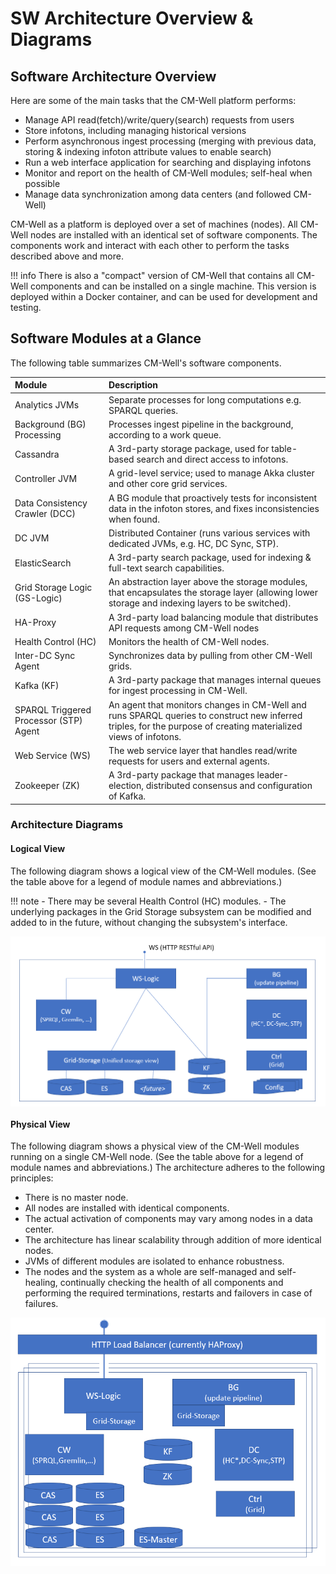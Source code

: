 # SW Architecture Overview & Diagrams

## Software Architecture Overview

Here are some of the main tasks that the CM-Well platform performs:

- Manage API read(fetch)/write/query(search) requests from users
- Store infotons, including managing historical versions
- Perform asynchronous ingest processing (merging with previous data, storing & indexing infoton attribute values to enable search)
- Run a web interface application for searching and displaying infotons
- Monitor and report on the health of CM-Well modules; self-heal when possible
- Manage data synchronization among data centers (and followed CM-Well)

CM-Well as a platform is deployed over a set of machines (nodes). All CM-Well nodes are installed with an identical set of software components. The components work and interact with each other to perform the tasks described above and more.

!!! info
	There is also a "compact" version of CM-Well that contains all CM-Well components and can be installed on a single machine. This version is deployed within a Docker container, and can be used for development and testing.

## Software Modules at a Glance

The following table summarizes CM-Well's software components.

| **Module** | **Description** |
|:---|:---|
| Analytics JVMs | Separate processes for long computations e.g. SPARQL queries. |
| Background (BG) Processing | Processes ingest pipeline in the background, according to a work queue. |
| Cassandra | A 3rd-party storage package, used for table-based search and direct access to infotons. |
| Controller JVM | A grid-level service; used to manage Akka cluster and other core grid services. |
| Data Consistency Crawler (DCC) | A BG module that proactively tests for inconsistent data in the infoton stores, and fixes inconsistencies when found. |
| DC JVM | Distributed Container (runs various services with dedicated JVMs, e.g. HC, DC Sync, STP). |
| ElasticSearch | A 3rd-party search package, used for indexing & full-text search capabilities. |
| Grid Storage Logic (GS-Logic) | An abstraction layer above the storage modules, that encapsulates the storage layer (allowing lower storage and indexing layers to be switched). |
| HA-Proxy | A 3rd-party load balancing module that distributes API requests among CM-Well nodes |
| Health Control (HC) | Monitors the health of CM-Well nodes. |
| Inter-DC Sync Agent | Synchronizes data by pulling from other CM-Well grids. |
| Kafka (KF) | A 3rd-party package that manages internal queues for ingest processing in CM-Well. |
| SPARQL Triggered Processor (STP) Agent | An agent that monitors changes in CM-Well and runs SPARQL queries to construct new inferred triples, for the purpose of creating materialized views of infotons. |
| Web Service (WS) | The web service layer that handles read/write requests for users and external agents. |
| Zookeeper (ZK) | A 3rd-party package that manages leader-election, distributed consensus and configuration of Kafka. |

### Architecture Diagrams

#### Logical View

The following diagram shows a logical view of the CM-Well modules. (See the table above for a legend of module names and abbreviations.)

!!! note
	- There may be several Health Control (HC) modules.
	- The underlying packages in the Grid Storage subsystem can be modified and added to in the future, without changing the subsystem's interface.

<img src="../../_Images/logical-view.png" align="middle">

#### Physical View

The following diagram shows a physical view of the CM-Well modules running on a single CM-Well node. (See the table above for a legend of module names and abbreviations.) The architecture adheres to the following principles:

- There is no master node.
- All nodes are installed with identical components.
- The actual activation of components may vary among nodes in a data center.
- The architecture has linear scalability through addition of more identical nodes.
- JVMs of different modules are isolated to enhance robustness.
- The nodes and the system as a whole are self-managed and self-healing, continually checking the health of all components and performing the required terminations, restarts and failovers in case of failures.

<img src="../../_Images/physical-view.png" align="middle">

 